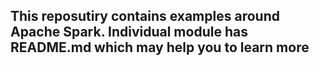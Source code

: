 ## This reposutiry contains examples around Apache Spark. Individual module has README.md which may help you to learn more